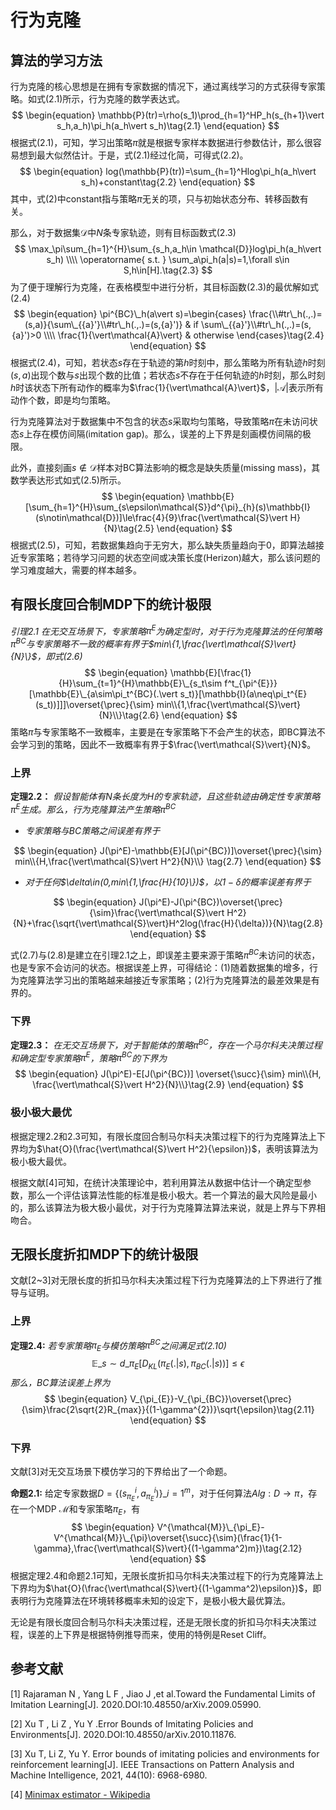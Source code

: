 # 行为克隆

## 算法的学习方法

行为克隆的核心思想是在拥有专家数据的情况下，通过离线学习的方式获得专家策略。如式(2.1)所示，行为克隆的数学表达式。
$$
\begin{equation} 
\mathbb{P}(tr)=\rho(s_1)\prod_{h=1}^HP_h(s_{h+1}\vert s_h,a_h)\pi_h(a_h\vert s_h)\tag{2.1}
\end{equation}
$$
根据式(2.1)，可知，学习出策略$\pi$就是根据专家样本数据进行参数估计，那么很容易想到最大似然估计。于是，式(2.1)经过化简，可得式(2.2)。
$$
\begin{equation}
log(\mathbb{P}(tr))=\sum_{h=1}^Hlog\pi_h(a_h\vert s_h)+constant\tag{2.2}
\end{equation}
$$
其中，式(2)中constant指与策略$\pi$无关的项，只与初始状态分布、转移函数有关。

 那么，对于数据集$\mathcal{D}$中$N$条专家轨迹，则有目标函数式(2.3)
$$
\max_\pi\sum_{h=1}^{H}\sum_{s_h,a_h\in \mathcal{D}}log\pi_h(a_h\vert s_h) \\\\
\operatorname{ s.t. } 
\sum_a\pi_h(a|s)=1,\forall s\in S,h\in[H].\tag{2.3}
$$
为了便于理解行为克隆，在表格模型中进行分析，其目标函数(2.3)的最优解如式(2.4) 
$$
\begin{equation}
\pi^{BC}\_h(a\vert s)=\begin{cases}
\frac{\\#tr\_h(.,.)=(s,a)}{\sum\_{{a}'}\\#tr\_h(.,.)=(s,{a}')} & if \sum\_{{a}'}\\#tr\_h(.,.)=(s,{a}')>0 \\\\
\frac{1}{\vert\mathcal{A}\vert} & otherwise
\end{cases}\tag{2.4}
\end{equation}
$$
根据式(2.4)，可知，若状态$s$存在于轨迹的第$h$时刻中，那么策略为所有轨迹$h$时刻$(s,a)$出现个数与$s$出现个数的比值；若状态$s$不存在于任何轨迹的$h$时刻，那么时刻$h$时该状态下所有动作的概率为$\frac{1}{\vert\mathcal{A}\vert}$，$\vert\mathcal{A}\vert$表示所有动作个数，即是均匀策略。

行为克隆算法对于数据集中不包含的状态$s$采取均匀策略，导致策略$\pi$在未访问状态$s$上存在模仿间隔(imitation gap)。那么，误差的上下界是刻画模仿间隔的极限。

此外，直接刻画$s\notin \mathcal{D}$样本对BC算法影响的概念是缺失质量(missing mass)，其数学表达形式如式(2.5)所示。
$$
\begin{equation}
\mathbb{E}[\sum_{h=1}^{H}\sum_{s\epsilon\mathcal{S}}d^{\pi}_{h}(s)\mathbb{I}(s\notin\mathcal{D})]\le\frac{4}{9}\frac{\vert\mathcal{S}\vert H}{N}\tag{2.5}
\end{equation}
$$
根据式(2.5)，可知，若数据集趋向于无穷大，那么缺失质量趋向于0，即算法越接近专家策略；若待学习问题的状态空间或决策长度(Herizon)越大，那么该问题的学习难度越大，需要的样本越多。



## 有限长度回合制MDP下的统计极限

*引理2.1 在无交互场景下，专家策略$\pi^{E}$为确定型时，对于行为克隆算法的任何策略$\pi^{BC}$与专家策略不一致的概率有界于$min\{1,\frac{\vert\mathcal{S}\vert}{N}\}$，即式(2.6)*
$$
\begin{equation}
\mathbb{E}[\frac{1}{H}\sum_{t=1}^{H}\mathbb{E}\_{s_t\sim f^t_{\pi^{E}}}[\mathbb{E}\_{a\sim\pi_t^{BC}(.\vert s_t)}[\mathbb{I}(a\neq\pi_t^{E}(s_t))]]]\overset{\prec}{\sim} min\\{1,\frac{\vert\mathcal{S}\vert}{N}\\}\tag{2.6}
\end{equation}
$$
策略$\hat{\pi}$与专家策略不一致概率，主要是在专家策略下不会产生的状态，即BC算法不会学习到的策略，因此不一致概率有界于$\frac{\vert\mathcal{S}\vert}{N}$。

### 上界 

**定理2.2：** *假设智能体有$N$条长度为$H$的专家轨迹，且这些轨迹由确定性专家策略$\pi^E$生成。那么，行为克隆算法产生策略$\pi^{BC}$*

- *专家策略与BC策略之间误差有界于*

$$
\begin{equation}
J(\pi^E)-\mathbb{E}[J(\pi^{BC})]\overset{\prec}{\sim} min\\{H,\frac{\vert\mathcal{S}\vert H^2}{N}\\} \tag{2.7}
\end{equation}
$$
- *对于任何$\delta\in(0,min\{1,\frac{H}{10}\})$，以$1-\delta$的概率误差有界于*

$$
\begin{equation}
J(\pi^E)-J(\pi^{BC})\overset{\prec}{\sim}\frac{\vert\mathcal{S}\vert H^2}{N}+\frac{\sqrt{\vert\mathcal{S}\vert}H^2log(\frac{H}{\delta})}{N}\tag{2.8}
\end{equation}
$$

式(2.7)与(2.8)是建立在引理2.1之上，即误差主要来源于策略$\pi^{BC}$未访问的状态，也是专家不会访问的状态。根据误差上界，可得结论：(1)随着数据集的增多，行为克隆算法学习出的策略越来越接近专家策略；(2)行为克隆算法的最差效果是有界的。



### 下界

**定理2.3：** *在无交互场景下，对于智能体的策略$\pi^{BC}$，存在一个马尔科夫决策过程和确定型专家策略$\pi^E$，策略$\pi^{BC}$的下界为*
$$
\begin{equation}
J(\pi^E)-E[J(\pi^{BC})] \overset{\succ}{\sim} min\\{H, \frac{\vert\mathcal{S}\vert H^2}{N}\\}\tag{2.9}
\end{equation}
$$


### 极小极大最优

根据定理2.2和2.3可知，有限长度回合制马尔科夫决策过程下的行为克隆算法上下界均为$\hat{O}(\frac{\vert\mathcal{S}\vert H^2}{\epsilon})$，表明该算法为极小极大最优。

根据文献[4]可知，在统计决策理论中，若利用算法从数据中估计一个确定型参数，那么一个评估该算法性能的标准是极小极大。若一个算法的最大风险是最小的，那么该算法为极大极小最优，对于行为克隆算法算法来说，就是上界与下界相吻合。

 

## 无限长度折扣MDP下的统计极限

文献[2~3]对无限长度的折扣马尔科夫决策过程下行为克隆算法的上下界进行了推导与证明。

### 上界

**定理2.4:**  *若专家策略$\pi_{E}$与模仿策略$\pi^{BC}$之间满足式(2.10)*
$$
\begin{equation}
\mathbb{E}\_{s\sim d\_{\pi_{E}}}[D_{KL}(\pi_E(.\vert s),\pi_{BC}(.\vert s))] \le \epsilon\tag{2.10}
\end{equation}
$$
*那么，BC算法误差上界为*
$$
\begin{equation}
V_{\pi_{E}}-V_{\pi_{BC}}\overset{\prec}{\sim}\frac{2\sqrt{2}R_{max}}{(1-\gamma^{2})}\sqrt{\epsilon}\tag{2.11}
\end{equation}
$$


### 下界

文献[3]对无交互场景下模仿学习的下界给出了一个命题。

**命题2.1:** 给定专家数据$D=\{(s_{\pi_E}^{i},a_{\pi_E}^i)\}\_{i=1}^m$，对于任何算法$Alg: D\to \pi$，存在一个MDP $\mathcal{M}$和专家策略$\pi_E$，有
$$
\begin{equation}
V^{\mathcal{M}}\_{\pi_E}-V^{\mathcal{M}}\_{\pi}\overset{\succ}{\sim}(\frac{1}{1-\gamma},\frac{\vert\mathcal{S}\vert}{(1-\gamma^2)m})\tag{2.12}
\end{equation}
$$
根据定理2.4和命题2.1可知，无限长度折扣马尔科夫决策过程下的行为克隆算法上下界均为$\hat{O}(\frac{\vert\mathcal{S}\vert}{(1-\gamma^2)\epsilon})$，即表明行为克隆算法在环境转移概率未知的设定下，是极小极大最优算法。

无论是有限长度回合制马尔科夫决策过程，还是无限长度的折扣马尔科夫决策过程，误差的上下界是根据特例推导而来，使用的特例是Reset Cliff。



## 参考文献

[1] Rajaraman N , Yang L F , Jiao J ,et al.Toward the Fundamental Limits of Imitation Learning[J].  2020.DOI:10.48550/arXiv.2009.05990.

[2] Xu T , Li Z , Yu Y .Error Bounds of Imitating Policies and Environments[J].  2020.DOI:10.48550/arXiv.2010.11876.

[3] Xu T, Li Z, Yu Y. Error bounds of imitating policies and environments for reinforcement learning[J]. IEEE Transactions on Pattern Analysis and Machine Intelligence, 2021, 44(10): 6968-6980.

[4] [Minimax estimator - Wikipedia](https://en.wikipedia.org/wiki/Minimax_estimator)
